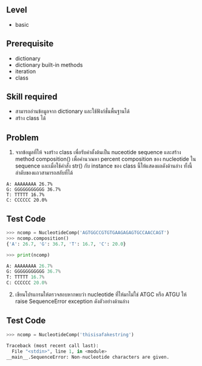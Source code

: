 ## Level

* basic

## Prerequisite

* dictionary
* dictionary built-in methods
* iteration
* class

## Skill required

* สามารถอ่านข้อมูลจาก dictionary และใช้ฟังก์ชั่นพื้นฐานได้
* สร้าง class ได้

## Problem

1. จากข้อมูลที่ให้ จงสร้าง class เพื่อรับค่าตั้งต้นเป็น nuceotide sequence และสร้าง method composition() เพื่อคำนวณหา percent composition ของ nucleotide ใน sequence และเมื่อใช้คำสั่ง str() กับ instance ของ class นี้ให้แสดงผลดังด้านล่าง ทั้งนี้ลำดับของแถวสามารถสลับที่ได้

```
A: AAAAAAAA 26.7%
G: GGGGGGGGGGG 36.7%
T: TTTTT 16.7%
C: CCCCCC 20.0%
```

## Test Code

```Python
>>> ncomp = NucleotideComp('AGTGGCCGTGTGAAGAGAGTGCCAACCAGT')
>>> ncomp.composition()
{'A': 26.7, 'G': 36.7, 'T': 16.7, 'C': 20.0}

>>> print(ncomp)

A: AAAAAAAA 26.7%
G: GGGGGGGGGGG 36.7%
T: TTTTT 16.7%
C: CCCCCC 20.0%


```

2. เขียนโปรแกรมให้ตรวจสอบหากพบว่า nucleotide ที่ให้มาไม่ใช่ ATGC หรือ ATGU ให้ raise SequenceError exception ดังตัวอย่างด้านล่าง

## Test Code

```Python
>>> ncomp = NucleotideComp('thisisafakestring')

Traceback (most recent call last):
  File "<stdin>", line 1, in <module>
__main__.SequenceError: Non-nucleotide characters are given.
```
